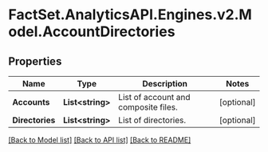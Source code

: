 # FactSet.AnalyticsAPI.Engines.v2.Model.AccountDirectories
## Properties

Name | Type | Description | Notes
------------ | ------------- | ------------- | -------------
**Accounts** | **List&lt;string&gt;** | List of account and composite files. | [optional] 
**Directories** | **List&lt;string&gt;** | List of directories. | [optional] 

[[Back to Model list]](../README.md#documentation-for-models) [[Back to API list]](../README.md#documentation-for-api-endpoints) [[Back to README]](../README.md)

